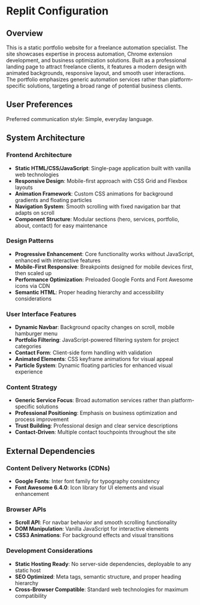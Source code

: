 # Replit Configuration

## Overview

This is a static portfolio website for a freelance automation specialist. The site showcases expertise in process automation, Chrome extension development, and business optimization solutions. Built as a professional landing page to attract freelance clients, it features a modern design with animated backgrounds, responsive layout, and smooth user interactions. The portfolio emphasizes generic automation services rather than platform-specific solutions, targeting a broad range of potential business clients.

## User Preferences

Preferred communication style: Simple, everyday language.

## System Architecture

### Frontend Architecture
- **Static HTML/CSS/JavaScript**: Single-page application built with vanilla web technologies
- **Responsive Design**: Mobile-first approach with CSS Grid and Flexbox layouts
- **Animation Framework**: Custom CSS animations for background gradients and floating particles
- **Navigation System**: Smooth scrolling with fixed navigation bar that adapts on scroll
- **Component Structure**: Modular sections (hero, services, portfolio, about, contact) for easy maintenance

### Design Patterns
- **Progressive Enhancement**: Core functionality works without JavaScript, enhanced with interactive features
- **Mobile-First Responsive**: Breakpoints designed for mobile devices first, then scaled up
- **Performance Optimization**: Preloaded Google Fonts and Font Awesome icons via CDN
- **Semantic HTML**: Proper heading hierarchy and accessibility considerations

### User Interface Features
- **Dynamic Navbar**: Background opacity changes on scroll, mobile hamburger menu
- **Portfolio Filtering**: JavaScript-powered filtering system for project categories
- **Contact Form**: Client-side form handling with validation
- **Animated Elements**: CSS keyframe animations for visual appeal
- **Particle System**: Dynamic floating particles for enhanced visual experience

### Content Strategy
- **Generic Service Focus**: Broad automation services rather than platform-specific solutions
- **Professional Positioning**: Emphasis on business optimization and process improvement
- **Trust Building**: Professional design and clear service descriptions
- **Contact-Driven**: Multiple contact touchpoints throughout the site

## External Dependencies

### Content Delivery Networks (CDNs)
- **Google Fonts**: Inter font family for typography consistency
- **Font Awesome 6.4.0**: Icon library for UI elements and visual enhancement

### Browser APIs
- **Scroll API**: For navbar behavior and smooth scrolling functionality
- **DOM Manipulation**: Vanilla JavaScript for interactive elements
- **CSS3 Animations**: For background effects and visual transitions

### Development Considerations
- **Static Hosting Ready**: No server-side dependencies, deployable to any static host
- **SEO Optimized**: Meta tags, semantic structure, and proper heading hierarchy
- **Cross-Browser Compatible**: Standard web technologies for maximum compatibility
